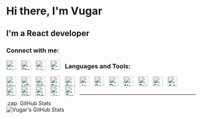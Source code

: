 # Hi there, I'm Vugar

## I'm a React developer

### Connect with me:

[<img align="left" alt="Vugar's website" width="26px" src="https://vugartaghiyev.netlify.app/" style="padding-right:10px;" />][website]
[<img align="left" alt="Stackoverflow" width="26px" src="https://cdn.jsdelivr.net/npm/simple-icons@6.13.0/icons/stackoverflow.svg" style="padding-right:10px;" />][stackoverflow]
[<img align="left" alt="Linkedin" width="26px" src="https://cdn.jsdelivr.net/npm/simple-icons@6.13.0/icons/linkedin.svg" style="padding-right:10px;" />][linkedin]
[<img align="left" alt="Twitter" width="26px" src="https://cdn.jsdelivr.net/npm/simple-icons@6.13.0/icons/twitter.svg" style="padding-right:10px;" />][twitter]

### Languages and Tools:

[<img align="left" alt="Visual Studio Code" width="26px" src="https://cdn.jsdelivr.net/gh/devicons/devicon/icons/vscode/vscode-original.svg" style="padding-right:10px;" />][website]
[<img align="left" alt="HTML5" width="26px" src="https://cdn.jsdelivr.net/gh/devicons/devicon/icons/html5/html5-original.svg" style="padding-right:10px;" />][website]
[<img align="left" alt="CSS3" width="26px" src="https://cdn.jsdelivr.net/gh/devicons/devicon/icons/css3/css3-original.svg" style="padding-right:10px;" />][website]
[<img align="left" alt="Bootstrap" width="26px" src="https://cdn.jsdelivr.net/npm/simple-icons@6.13.0/icons/bootstrap.svg" style="padding-right:10px;" />][website]
[<img align="left" alt="Sass" width="26px" src="https://cdn.jsdelivr.net/gh/devicons/devicon/icons/sass/sass-original.svg" style="padding-right:10px;" />][website]
[<img align="left" alt="JavaScript" width="26px" src="https://cdn.jsdelivr.net/gh/devicons/devicon/icons/javascript/javascript-original.svg" style="padding-right:10px;" />][website]
[<img align="left" alt="React" width="26px" src="https://cdn.jsdelivr.net/gh/devicons/devicon/icons/react/react-original.svg" style="padding-right:10px;" />][website]
[<img align="left" alt="Redux" width="26px" src="https://cdn.jsdelivr.net/npm/simple-icons@6.13.0/icons/redux.svg" style="padding-right:10px;" />][website]
[<img align="left" alt="Nextjs" width="26px" src="https://cdn.jsdelivr.net/npm/simple-icons@6.13.0/icons/nextdotjs.svg" style="padding-right:10px;" />][website]
[<img align="left" alt="Tailwind" width="26px" src="https://cdn.jsdelivr.net/npm/simple-icons@6.13.0/icons/tailwindcss.svg" style="padding-right:10px;" />][website]
[<img align="left" alt="Firebase" width="26px" src="https://cdn.jsdelivr.net/npm/simple-icons@6.13.0/icons/firebase.svg" style="padding-right:10px;" />][website]
[<img align="left" alt="Adobe XD" width="26px" src="https://cdn.jsdelivr.net/npm/simple-icons@6.13.0/icons/adobexd.svg" style="padding-right:10px;" />][website]
[<img align="left" alt="Figma" width="26px" src="https://cdn.jsdelivr.net/npm/simple-icons@6.13.0/icons/figma.svg" style="padding-right:10px;" />][website]
[<img align="left" alt="Git" width="26px" src="https://cdn.jsdelivr.net/gh/devicons/devicon/icons/git/git-original.svg" style="padding-right:10px;" />][website]
[<img align="left" alt="GitHub" width="26px" src="https://user-images.githubusercontent.com/3369400/139447912-e0f43f33-6d9f-45f8-be46-2df5bbc91289.png" style="padding-right:10px;" />][website]
[<img align="left" alt="Jira" width="26px" src="https://cdn.jsdelivr.net/npm/simple-icons@6.13.0/icons/jirasoftware.svg" style="padding-right:10px;" />][website]
[<img align="left" alt="Trello" width="26px" src="https://cdn.jsdelivr.net/npm/simple-icons@6.13.0/icons/trello.svg" style="padding-right:10px;" />][website]

<br />
<br />

---

  <summary>:zap: GitHub Stats</summary>

  <img align="left" alt="Vugar's GitHub Stats" src="https://github-readme-stats.vercel.app/api?username=vugartaghiyev&show_icons=true&hide_border=false&title_color=ff652f&icon_color=FFE400&bg_color=09131B&text_color=ffffff&border_color=0c1a25" />

[website]: https://vugartaghiyev.netlify.app
[stackoverflow]: https://stackoverflow.com/users/17408994/vugar-taghiyev
[linkedin]: https://www.linkedin.com/in/vugartaghiyev
[twitter]: https://twitter.com/taghiyev_vugar
